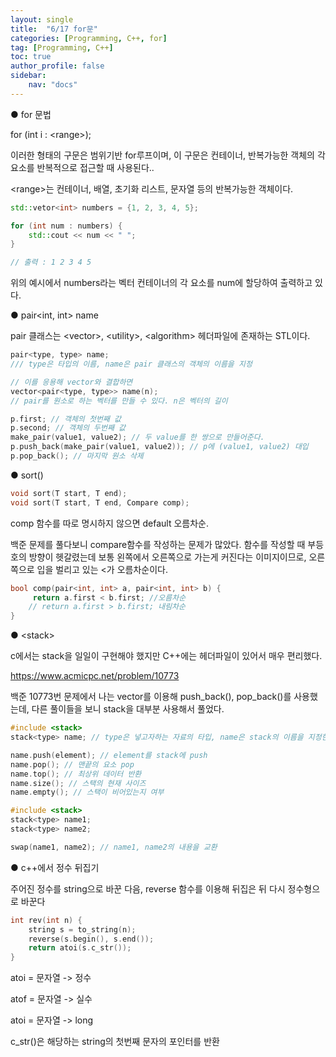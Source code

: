 ```yaml
---
layout: single
title:  "6/17 for문"
categories: [Programming, C++, for]
tag: [Programming, C++]
toc: true
author_profile: false
sidebar:
    nav: "docs"
---
```


● for 문법

for (int i : \<range>); 

이러한 형태의 구문은 범위기반 for루프이며, 이 구문은 컨테이너, 반복가능한 객체의 각 요소를 반복적으로 접근할 때 사용된다..

\<range>는 컨테이너, 배열, 초기화 리스트, 문자열 등의 반복가능한 객체이다.



```c++
std::vetor<int> numbers = {1, 2, 3, 4, 5};

for (int num : numbers) {
    std::cout << num << " ";
}

// 출력 : 1 2 3 4 5
```



위의 예시에서 numbers라는 벡터 컨테이너의 각 요소를 num에 할당하여 출력하고 있다.



● pair<int, int> name

pair 클래스는 \<vector>, \<utility>, \<algorithm> 헤더파일에 존재하는 STL이다.



```c++
pair<type, type> name;
/// type은 타입의 이름, name은 pair 클래스의 객체의 이름을 지정

// 이를 응용해 vector와 결합하면
vector<pair<type, type>> name(n);
// pair를 원소로 하는 벡터를 만들 수 있다. n은 벡터의 길이
```



```c++
p.first; // 객체의 첫번째 값
p.second; // 객체의 두번째 값
make_pair(value1, value2); // 두 value를 한 쌍으로 만들어준다.
p.push_back(make_pair(value1, value2)); // p에 (value1, value2) 대입
p.pop_back(); // 마지막 원소 삭제
```



●  sort()

```c++
void sort(T start, T end);
void sort(T start, T end, Compare comp);
```

comp 함수를 따로 명시하지 않으면 default 오름차순.

백준 문제를 풀다보니 compare함수를 작성하는 문제가 많았다. 함수를 작성할 때 부등호의 방향이 헷갈렸는데 보통 왼쪽에서 오른쪽으로 가는게 커진다는 이미지이므로, 오른쪽으로 입을 벌리고 있는 <가 오름차순이다.



```c++
bool comp(pair<int, int> a, pair<int, int> b) {
     return a.first < b.first; //오름차순
    // return a.first > b.first; 내림차순
}
```



●  \<stack>

c에서는 stack을 일일이 구현해야 했지만 C++에는 헤더파일이 있어서 매우 편리했다.

https://www.acmicpc.net/problem/10773



백준 10773번 문제에서 나는 vector를 이용해 push_back(), pop_back()를 사용했는데, 다른 풀이들을 보니 stack을 대부분 사용해서 풀었다.



```c++
#include <stack>
stack<type> name; // type은 넣고자하는 자료의 타입, name은 stack의 이름을 지정한다.

name.push(element); // element를 stack에 push
name.pop(); // 맨끝의 요소 pop
name.top(); // 최상위 데이터 반환
name.size(); // 스택의 현재 사이즈
name.empty(); // 스택이 비어있는지 여부
```

```c++
#include <stack>
stack<type> name1;
stack<type> name2;

swap(name1, name2); // name1, name2의 내용을 교환
```



●  c++에서 정수 뒤집기

주어진 정수를 string으로 바꾼 다음, reverse 함수를 이용해 뒤집은 뒤 다시 정수형으로 바꾼다



```c++
int rev(int n) {
    string s = to_string(n);
    reverse(s.begin(), s.end());
    return atoi(s.c_str());
}
```



atoi = 문자열 -> 정수

atof = 문자열 -> 실수

atoi = 문자열 -> long

c_str()은 해당하는 string의 첫번째 문자의  포인터를 반환